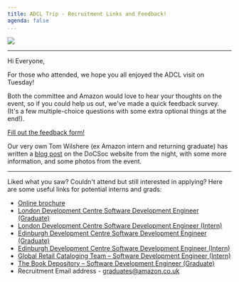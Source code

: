 ```yaml
---
title: ADCL Trip - Recruitment Links and Feedback!
agenda: false
...
```


![](http://docsoc.s3.amazonaws.com/amazon-logo.png)

---

Hi Everyone, 

For those who attended, we hope you all enjoyed the ADCL visit on Tuesday!

Both the committee and Amazon would love to hear your thoughts on the event, so if you could help us out, we've made a quick feedback survey. (It's a few multiple-choice questions with some extra optional things at the end!).

[Fill out the feedback form!](https://docs.google.com/forms/d/10QoPBrHxj6ajHyTFS4llR4DgrO9jYUZL64sBFoL2B-Q/viewform)

Our very own Tom Wilshere (ex Amazon intern and returning graduate) has written a [blog post](http://docsoc.co.uk/articles/2013-11-19-amazon-office-visit/) on the DoCSoc website from the night, with some more information, and some photos from the event.

---

Liked what you saw? Couldn't attend but still interested in applying? Here are some useful links for potential interns and grads:
- [Online brochure](http://amazon.co.uk/tech-grads)
- [London Development Centre Software Development Engineer (Graduate)](https://uk-amazon.icims.com/jobs/228637/job)
- [London Development Centre Software Development Engineer (Intern)](https://uk-amazon.icims.com/jobs/228638/job)
- [Edinburgh Development Centre Software Development Engineer (Graduate)](https://uk-amazon.icims.com/jobs/233239/job)
- [Edinburgh Development Centre Software Development Engineer (Intern)](https://uk-amazon.icims.com/jobs/233531/job)
- [Global Retail Cataloging Team – Software Development Engineer (Intern)](https://uk-amazon.icims.com/jobs/226664/job)
- [The Book Depository – Software Development Engineer (Graduate)](https://uk-amazon.icims.com/jobs/227522/job)
- Recruitment Email address - [graduates@amazon.co.uk](graduates@amazon.co.uk)
